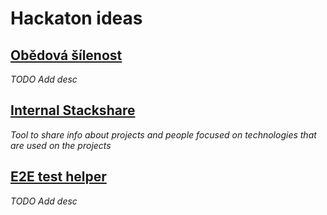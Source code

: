 # Hackaton ideas

## [Obědová šílenost](obedova-silenost.md)
_TODO Add desc_

## [Internal Stackshare](iss.md)
_Tool to share info about projects and people focused on technologies that are used on the projects_

## [E2E test helper](e2e-helper.md)
_TODO Add desc_

